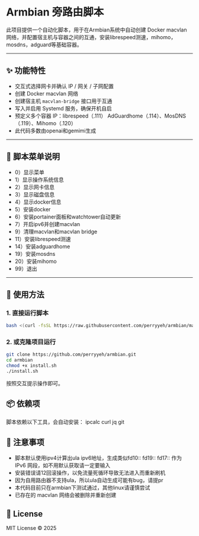 # Armbian 旁路由脚本 

此项目提供一个自动化脚本，用于在Armbian系统中自动创建 Docker macvlan 网络，并配置宿主机与容器之间的互通，安装librespeed测速，mihomo，mosdns，adguard等基础容器。

---
## ✨ 功能特性
- 交互式选择网卡并确认 IP / 网关 / 子网配置
- 创建 Docker macvlan 网络
- 创建宿主机 `macvlan-bridge` 接口用于互通
- 写入并启用 Systemd 服务，确保开机自启
- 预定义多个容器 IP：librespeed（.111） AdGuardhome（.114）、MosDNS（.119）、Mihomo（.120）
- 此代码多数由openai和gemimi生成
---

## 🧱 脚本菜单说明

- 0）显示菜单
- 1）显示操作系统信息
- 2）显示网卡信息
- 3）显示磁盘信息
- 4）显示docker信息
- 5）安装docker
- 6）安装portainer面板和watchtower自动更新
- 7）开启ipv6并创建macvlan
- 9）清理macvlan和macvlan bridge
- 11）安装librespeed测速
- 14）安装adguardhome
- 19）安装mosdns
- 20）安装mihomo
- 99）退出

---

## 🚀 使用方法

### 1. 直接运行脚本

```bash
bash <(curl -fsSL https://raw.githubusercontent.com/perryyeh/armbian/main/install.sh)
```

### 2. 或克隆项目运行

```bash
git clone https://github.com/perryyeh/armbian.git
cd armbian
chmod +x install.sh
./install.sh
```

按照交互提示操作即可。

## 📦 依赖项
脚本依赖以下工具，会自动安装：
ipcalc 
curl 
jq 
git


## 📌 注意事项
- 脚本默认使用ipv4计算出ula ipv6地址，生成类似fd10:: fd19:: fd17:: 作为 IPv6 网段，如不用默认获取请一定要输入
- 安装错误请12回滚操作，以免流量死循环导致无法进入而重新刷机
- 因为自用路由器不支持ula，所以ula自动生成可能有bug，请提pr
- 本代码目前只在armbian下测试通过，其他linux请谨慎尝试
- 已存在的 macvlan 网络会被删除并重新创建

## 📜 License
MIT License © 2025